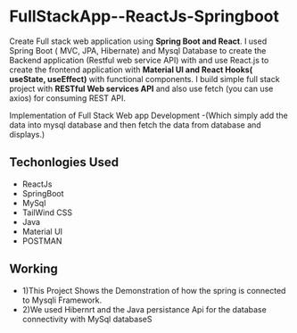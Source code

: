 # FullStackApp--ReactJs-Springboot
Create Full stack web application using **Spring Boot and React**. I used Spring Boot ( MVC, JPA, Hibernate) and Mysql Database to create the Backend application (Restful web service API) with and use React.js to create the frontend application with **Material UI and React Hooks( useState, useEffect)** with functional components. I build simple full stack project with **RESTful Web services API** and also use fetch (you can use axios) for consuming REST API.

Implementation of Full Stack Web app Development -(Which simply add the data into mysql database and then fetch the data from database and displays.)

## Techonlogies Used
- ReactJs
- SpringBoot
- MySql
- TailWind CSS
- Java
- Material UI
- POSTMAN




## Working
- 1)This Project Shows the Demonstration of how the spring is connected to Mysqli Framework.
- 2)We used Hibernrt and the Java persistance Api for the database connectivity with MySql databaseS


